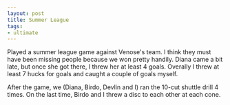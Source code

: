 ```yaml
---
layout: post
title: Summer League
tags:
- ultimate
---
```


Played a summer league game against Venose's team. I think they must have been missing people because we won pretty handily. Diana came a bit late, but once she got there, I threw her at least 4 goals. Overally I threw at least 7 hucks for goals and caught a couple of goals myself. 

After the game, we (Diana, Birdo, Devlin and I) ran the 10-cut shuttle drill 4 times. On the last time, Birdo and I threw a disc to each other at each cone.
